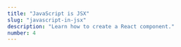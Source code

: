 ```yaml
---
title: "JavaScript is JSX"
slug: "javascript-in-jsx"
description: "Learn how to create a React component."
number: 4
---
```

